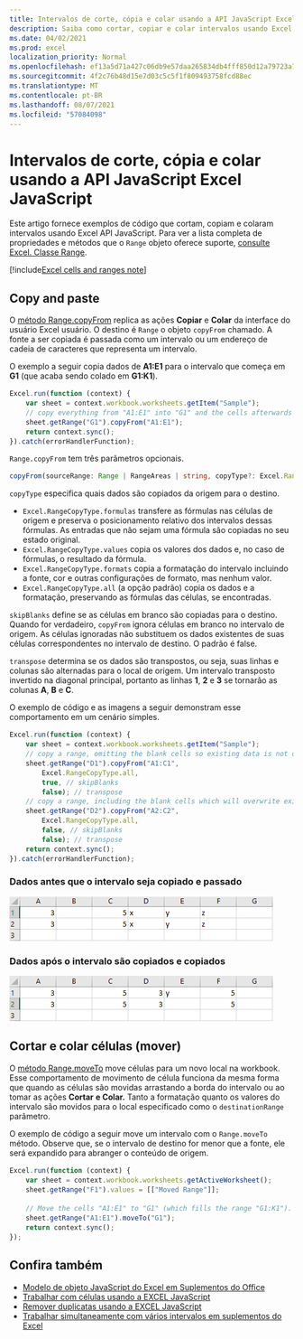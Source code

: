 ```yaml
---
title: Intervalos de corte, cópia e colar usando a API JavaScript Excel JavaScript
description: Saiba como cortar, copiar e colar intervalos usando Excel API JavaScript.
ms.date: 04/02/2021
ms.prod: excel
localization_priority: Normal
ms.openlocfilehash: ef13a5d71a427c06db9e57daa265834db4fff850d12a79723a7c891a972ec8fb
ms.sourcegitcommit: 4f2c76b48d15e7d03c5c5f1f809493758fcd88ec
ms.translationtype: MT
ms.contentlocale: pt-BR
ms.lasthandoff: 08/07/2021
ms.locfileid: "57084098"
---
```

# <a name="cut-copy-and-paste-ranges-using-the-excel-javascript-api"></a>Intervalos de corte, cópia e colar usando a API JavaScript Excel JavaScript

Este artigo fornece exemplos de código que cortam, copiam e colaram intervalos usando Excel API JavaScript. Para ver a lista completa de propriedades e métodos que o `Range` objeto oferece suporte, [consulte Excel. Classe Range](/javascript/api/excel/excel.range).

[!include[Excel cells and ranges note](../includes/note-excel-cells-and-ranges.md)]

## <a name="copy-and-paste"></a>Copy and paste

O [método Range.copyFrom](/javascript/api/excel/excel.range#copyFrom_sourceRange__copyType__skipBlanks__transpose_) replica as ações **Copiar** e **Colar** da interface do usuário Excel usuário. O destino é `Range` o objeto `copyFrom` chamado. A fonte a ser copiada é passada como um intervalo ou um endereço de cadeia de caracteres que representa um intervalo.

O exemplo a seguir copia dados de **A1:E1** para o intervalo que começa em **G1** (que acaba sendo colado em **G1:K1**).

```js
Excel.run(function (context) {
    var sheet = context.workbook.worksheets.getItem("Sample");
    // copy everything from "A1:E1" into "G1" and the cells afterwards ("G1:K1")
    sheet.getRange("G1").copyFrom("A1:E1");
    return context.sync();
}).catch(errorHandlerFunction);
```

`Range.copyFrom` tem três parâmetros opcionais.

```TypeScript
copyFrom(sourceRange: Range | RangeAreas | string, copyType?: Excel.RangeCopyType, skipBlanks?: boolean, transpose?: boolean): void;
```

`copyType` especifica quais dados são copiados da origem para o destino.

- `Excel.RangeCopyType.formulas` transfere as fórmulas nas células de origem e preserva o posicionamento relativo dos intervalos dessas fórmulas. As entradas que não sejam uma fórmula são copiadas no seu estado original.
- `Excel.RangeCopyType.values` copia os valores dos dados e, no caso de fórmulas, o resultado da fórmula.
- `Excel.RangeCopyType.formats` copia a formatação do intervalo incluindo a fonte, cor e outras configurações de formato, mas nenhum valor.
- `Excel.RangeCopyType.all` (a opção padrão) copia os dados e a formatação, preservando as fórmulas das células, se encontradas.

`skipBlanks` define se as células em branco são copiadas para o destino. Quando for verdadeiro, `copyFrom` ignora células em branco no intervalo de origem.
As células ignoradas não substituem os dados existentes de suas células correspondentes no intervalo de destino. O padrão é false.

`transpose` determina se os dados são transpostos, ou seja, suas linhas e colunas são alternadas para o local de origem.
Um intervalo transposto invertido na diagonal principal, portanto as linhas **1**, **2** e **3** se tornarão as colunas **A**, **B** e **C**.

O exemplo de código e as imagens a seguir demonstram esse comportamento em um cenário simples.

```js
Excel.run(function (context) {
    var sheet = context.workbook.worksheets.getItem("Sample");
    // copy a range, omitting the blank cells so existing data is not overwritten in those cells
    sheet.getRange("D1").copyFrom("A1:C1",
        Excel.RangeCopyType.all,
        true, // skipBlanks
        false); // transpose
    // copy a range, including the blank cells which will overwrite existing data in the target cells
    sheet.getRange("D2").copyFrom("A2:C2",
        Excel.RangeCopyType.all,
        false, // skipBlanks
        false); // transpose
    return context.sync();
}).catch(errorHandlerFunction);
```

### <a name="data-before-range-is-copied-and-pasted"></a>Dados antes que o intervalo seja copiado e passado

![Dados em Excel antes que o método de cópia do intervalo tenha sido executado.](../images/excel-range-copyfrom-skipblanks-before.png)

### <a name="data-after-range-is-copied-and-pasted"></a>Dados após o intervalo são copiados e copiados

![Dados em Excel depois que o método de cópia do intervalo tiver sido executado.](../images/excel-range-copyfrom-skipblanks-after.png)

## <a name="cut-and-paste-move-cells"></a>Cortar e colar células (mover)

O [método Range.moveTo](/javascript/api/excel/excel.range#moveTo_destinationRange_) move células para um novo local na workbook. Esse comportamento de movimento de célula funciona [](https://support.office.com/article/Move-or-copy-cells-and-cell-contents-803d65eb-6a3e-4534-8c6f-ff12d1c4139e) da mesma forma que quando as células são movidas arrastando a borda do intervalo ou ao tomar as ações **Cortar** **e Colar.** Tanto a formatação quanto os valores do intervalo são movidos para o local especificado como o `destinationRange` parâmetro.

O exemplo de código a seguir move um intervalo com o `Range.moveTo` método. Observe que, se o intervalo de destino for menor que a fonte, ele será expandido para abranger o conteúdo de origem.

```js
Excel.run(function (context) {
    var sheet = context.workbook.worksheets.getActiveWorksheet();
    sheet.getRange("F1").values = [["Moved Range"]];

    // Move the cells "A1:E1" to "G1" (which fills the range "G1:K1").
    sheet.getRange("A1:E1").moveTo("G1");
    return context.sync();
});
```

## <a name="see-also"></a>Confira também

- [Modelo de objeto JavaScript do Excel em Suplementos do Office](excel-add-ins-core-concepts.md)
- [Trabalhar com células usando a EXCEL JavaScript](excel-add-ins-cells.md)
- [Remover duplicatas usando a EXCEL JavaScript](excel-add-ins-ranges-remove-duplicates.md)
- [Trabalhar simultaneamente com vários intervalos em suplementos do Excel](excel-add-ins-multiple-ranges.md)
